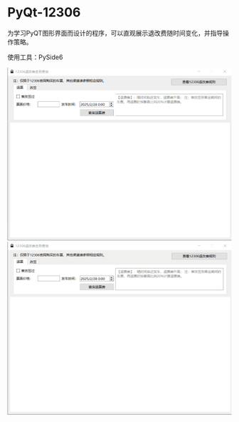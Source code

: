 # PyQt-12306
为学习PyQT图形界面而设计的程序，可以直观展示退改费随时间变化，并指导操作策略。

使用工具：PySide6

<div align="center">
  <picture> <img alt="YOUR-ALT-TEXT" src="PyQt图形界面-12306退改费查询-退票.gif" width=800></picture>
  <picture> <img alt="YOUR-ALT-TEXT" src="PyQt图形界面-12306退改费查询-改票.gif" width=800></picture>
</div>
